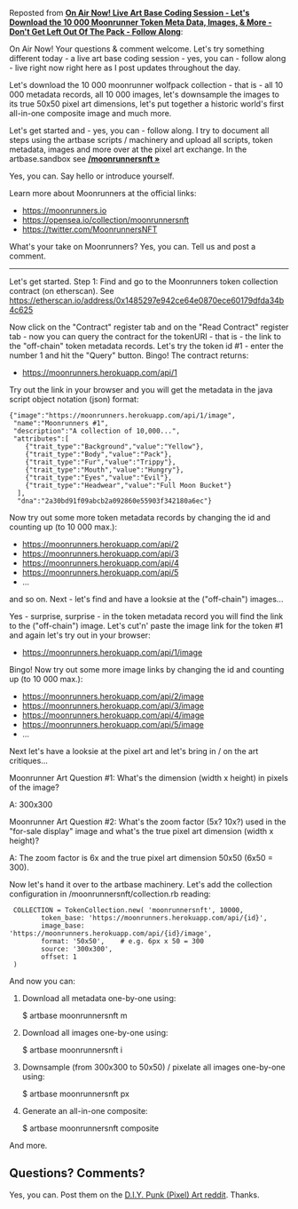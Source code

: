 Reposted from [**On Air Now! Live Art Base Coding Session - Let's Download the 10 000 Moonrunner Token Meta Data, Images, & More - Don't Get Left Out Of The Pack - Follow Along**](https://old.reddit.com/r/DIYPunkArt/comments/vkz1fx/on_air_now_live_art_base_coding_session_lets/):


 On Air Now! Your questions & comment welcome. Let's try something different today - a live art base coding session - yes, you can - follow along - live right now right here as I post updates throughout the day.

   Let's download the 10 000 moonrunner wolfpack collection - that is - all 10 000 metadata records, all 10 000 images, let's downsample the images to its true 50x50 pixel art dimensions, let's put together a historic world's first all-in-one composite image and much more.

   Let's get started and - yes, you can - follow along. I try to document all steps using the artbase scripts / machinery and upload all scripts, token metadata, images and more  over at the  pixel art exchange.  In the artbase.sandbox see [**/moonrunnersnft »**](https://github.com/pixelartexchange/artbase.sandbox/tree/master/moonrunnersnft)
 
Yes, you can. Say hello or introduce yourself. 

Learn more about Moonrunners at the official links:

- https://moonrunners.io
- https://opensea.io/collection/moonrunnersnft
- https://twitter.com/MoonrunnersNFT

What's your take on Moonrunners?  Yes, you can. Tell us and post a comment.


---

Let's get started.   Step 1:   Find and go to the Moonrunners token collection contract (on etherscan).   See https://etherscan.io/address/0x1485297e942ce64e0870ece60179dfda34b4c625

Now click on the "Contract" register tab and on the "Read Contract" register tab - now you can query the contract  for the tokenURI - that is - the link to the "off-chain" token metadata records.   Let's try the token id #1  - enter the number 1 and hit the "Query" button. Bingo!   The contract returns:

- https://moonrunners.herokuapp.com/api/1

Try out the link in your browser and you will get the metadata in the java script object notation (json) format:

    {"image":"https://moonrunners.herokuapp.com/api/1/image",
     "name":"Moonrunners #1",
     "description":"A collection of 10,000...",
     "attributes":[
        {"trait_type":"Background","value":"Yellow"},
        {"trait_type":"Body","value":"Pack"},
        {"trait_type":"Fur","value":"Trippy"},
        {"trait_type":"Mouth","value":"Hungry"},
        {"trait_type":"Eyes","value":"Evil"},
        {"trait_type":"Headwear","value":"Full Moon Bucket"}
      ],
      "dna":"2a30bd91f09abcb2a092860e55903f342180a6ec"}

Now try out some more token metadata records by changing the id and counting up (to 10 000 max.):

- https://moonrunners.herokuapp.com/api/2
- https://moonrunners.herokuapp.com/api/3
- https://moonrunners.herokuapp.com/api/4
- https://moonrunners.herokuapp.com/api/5
-  ...

and so on. Next - let's find and have a looksie at the ("off-chain") images...

Yes - surprise, surprise - in the token metadata record  you will find the link to the ("off-chain") image. Let's cut'n' paste the image link for the token #1 and again let's try out in your browser:

- https://moonrunners.herokuapp.com/api/1/image

Bingo!  Now try out some more image links by changing the id and counting up (to 10 000 max.):

- https://moonrunners.herokuapp.com/api/2/image
- https://moonrunners.herokuapp.com/api/3/image
- https://moonrunners.herokuapp.com/api/4/image
- https://moonrunners.herokuapp.com/api/5/image
-  ...

Next let's have a looksie at the pixel art and let's bring in / on the art critiques...

Moonrunner Art Question #1:   What's the dimension (width x height) in pixels of the image?

A: 300x300

Moonrunner Art Question #2:   What's the zoom factor (5x? 10x?) used in the "for-sale display" image and what's the true pixel art dimension (width x height)?

A: The zoom factor is 6x and the true pixel art dimension 50x50 (6x50 = 300).

Now let's hand it over to the artbase machinery. Let's add the collection configuration in /moonrunnersnft/collection.rb reading:

     COLLECTION = TokenCollection.new( 'moonrunnersnft', 10000,
            token_base: 'https://moonrunners.herokuapp.com/api/{id}',
            image_base: 'https://moonrunners.herokuapp.com/api/{id}/image',
            format: '50x50',    # e.g. 6px x 50 = 300
            source: '300x300',
            offset: 1
     )

And now you can:

1) Download all metadata one-by-one using:

      $ artbase moonrunnersnft m

2) Download all images one-by-one using:

      $ artbase moonrunnersnft i

3) Downsample (from 300x300 to 50x50) / pixelate all images one-by-one using:

      $ artbase moonrunnersnft px

4) Generate an all-in-one composite:

      $ artbase moonrunnersnft composite

And more.




## Questions? Comments?

Yes, you can. Post them on the [D.I.Y. Punk (Pixel) Art reddit](https://old.reddit.com/r/DIYPunkArt). Thanks.

